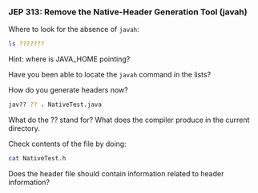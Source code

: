 ### JEP 313: Remove the Native-Header Generation Tool (javah)

Where to look for the absence of `javah`:

```bash
ls ???????
```

Hint: where is JAVA_HOME pointing?

Have you been able to locate the `javah` command in the lists?

How do you generate headers now? 

```bash
jav?? ?? . NativeTest.java  
```

What do the ?? stand for? What does the compiler produce in the current directory. 

Check contents of the file by doing: 

```bash
cat NativeTest.h
```

Does the header file should contain information related to header information?
